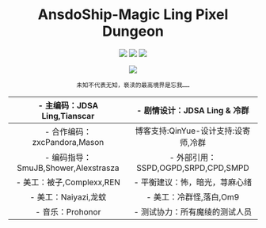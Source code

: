 

<div align="center"> 

# AnsdoShip-Magic Ling Pixel Dungeon

[![](https://img.shields.io/badge/join-QQ%20group-brightgreen?style=for-the-badge&logo=tencentqq)](https://jq.qq.com/?_wv=1027&k=R7ZXeEQM)
![](https://img.shields.io/github/repo-size/LingASDJ/magic-ling-pixel-dungeon?style=for-the-badge&color=%23F8BBD0)
![](https://img.shields.io/github/release/LingASDJ/magic-ling-pixel-dungeon?style=for-the-badge&color=%235C6BC0&label=0.6)

<!--滚动区域-->  
<img src="https://capsule-render.vercel.app/api?type=Waving&color=ff40c6&height=200&animation=fadeIn&section=header&text=Magic%20Ling%20Pixel%20Dungeon&fontAlignY=30&desc=Happy%20birthday,2nd%20Anniversary!&fontSize=40" />

```
未知不代表无知，亵渎的最高境界是忘我……
```

| - 主编码：JDSA Ling,Tianscar        | - 剧情设计：JDSA Ling & 冷群         |
|:-------------------------------:|:------------------------------:|
| - 合作编码：zxcPandora,Mason         |      博客支持:QinYue-设计支持:设寄师,冷群                 |
| - 编码指导：SmuJB,Shower,Alexstrasza | - 外部引用：SSPD,OGPD,SRPD,CPD,SMPD |
| - 美工：被子,Complexx,REN            | - 平衡建议：怖，暗光，荨麻心绪               |
| - 美工：Naiyazi,龙蚊                 | - 美工：冷群怪,落白,Om9                |
| - 音乐：Prohonor                   | - 测试协力：所有魔绫的测试人员               |

</div>
